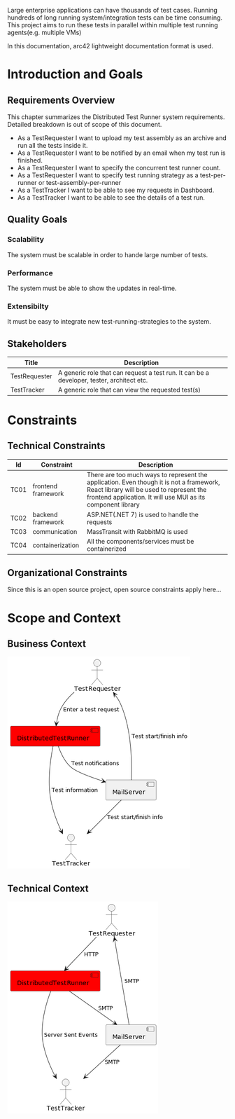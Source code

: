Large enterprise applications can have thousands of test cases. Running hundreds of long running system/integration tests can be time consuming. This project aims to run these tests in parallel within multiple test running agents(e.g. multiple VMs)

In this documentation, arc42 lightweight documentation format is used.

# Introduction and Goals

## Requirements Overview

This chapter summarizes the Distributed Test Runner system requirements. Detailed breakdown is out of scope of this document.

- As a TestRequester I want to upload my test assembly as an archive and run all the tests inside it.
- As a TestRequester I want to be notified by an email when my test run is finished.
- As a TestRequester I want to specify the concurrent test runner count.
- As a TestRequester I want to specify test running strategy as a test-per-runner or test-assembly-per-runner
- As a TestTracker I want to be able to see my requests in Dashboard.
- As a TestTracker I want to be able to see the details of a test run.

## Quality Goals

### Scalability

The system must be scalable in order to hande large number of tests.

### Performance

The system must be able to show the updates in real-time.

### Extensibilty

It must be easy to integrate new test-running-strategies to the system.

## Stakeholders

| Title         | Description                                                                               |
| ------------- | ----------------------------------------------------------------------------------------- |
| TestRequester | A generic role that can request a test run. It can be a developer, tester, architect etc. |
| TestTracker   | A generic role that can view the requested test(s)                                        |

# Constraints

## Technical Constraints

| Id   | Constraint         | Description                                                                                                                                                                                         |
| ---- | ------------------ | --------------------------------------------------------------------------------------------------------------------------------------------------------------------------------------------------- |
| TC01 | frontend framework | There are too much ways to represent the application. Even though it is not a framework, React library will be used to represent the frontend application. It will use MUI as its component library |
| TC02 | backend framework  | ASP.NET(.NET 7) is used to handle the requests                                                                                                                                                      |
| TC03 | communication      | MassTransit with RabbitMQ is used                                                                                                                                                                   |
| TC04 | containerization   | All the components/services must be containerized                                                                                                                                                   |

## Organizational Constraints

Since this is an open source project, open source constraints apply here...

# Scope and Context

## Business Context

![Business Context](pumls/3/_3_1_BusinessContext.png)

## Technical Context

![Technical Context](pumls/3/_3_2_TechnicalContext.png)
